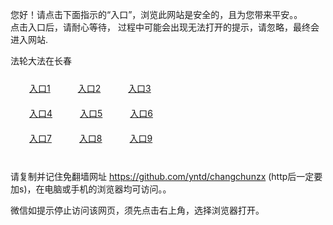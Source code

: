 您好！请点击下面指示的“入口”，浏览此网站是安全的，且为您带来平安。。 <br/>
点击入口后，请耐心等待， 过程中可能会出现无法打开的提示，请忽略，最终会进入网站. </br>

法轮大法在长春<br/>
<div style="padding:10px"><a style="margin:20px" target="_blank" href="https://dfog9044kd8kc.cloudfront.net/2Qpsp?uenaxp" id="ccLink1" rel="nofollow">入口1</a> <a target="_blank" style="margin:20px" href="https://dmcow4mnub6wg.cloudfront.net/2Qpsp?lkpdvac" id="ccLink2" rel="nofollow">入口2</a> <a style="margin:20px" target="_blank" href="https://d356m3lg0lb2fj.cloudfront.net/2Qpsp?itcegcdi" id="ccLink3" rel="nofollow">入口3</a></div>

<div style="padding:10px" ><a style="margin:20px" target="_blank" href="https://dfog9044kd8kc.cloudfront.net/2Qpsp?uenaxp" id="ccLink4" rel="nofollow">入口4</a> <a style="margin:20px" href="https://dmcow4mnub6wg.cloudfront.net/2Qpsp?lkpdvac" target="_blank" id="ccLink5" rel="nofollow">入口5</a> <a style="margin:20px" href="https://d356m3lg0lb2fj.cloudfront.net/2Qpsp?itcegcdi" target="_blank" id="ccLink6" rel="nofollow">入口6</a></div>

<div style="padding:10px"><a style="margin:20px" target="_blank" href="https://dfog9044kd8kc.cloudfront.net/2Qpsp?uenaxp" id="ccLink7" rel="nofollow">入口7</a> <a style="margin:20px" href="https://dmcow4mnub6wg.cloudfront.net/2Qpsp?lkpdvac" target="_blank" id="ccLink8" rel="nofollow">入口8</a> <a style="margin:20px" target="_blank" href="https://d356m3lg0lb2fj.cloudfront.net/2Qpsp?itcegcdi" id="ccLink9" rel="nofollow">入口9</a></div>

<br/>



请复制并记住免翻墙网址 https://github.com/yntd/changchunzx (http后一定要加s)，在电脑或手机的浏览器均可访问。。<br/>

微信如提示停止访问该网页，须先点击右上角，选择浏览器打开。
